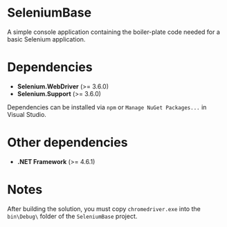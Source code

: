 # SeleniumBase
A simple console application containing the boiler-plate code needed for a basic Selenium application.

# Dependencies
* **Selenium.WebDriver** (>= 3.6.0)
* **Selenium.Support** (>= 3.6.0)

Dependencies can be installed via ``npm`` or ``Manage NuGet Packages...`` in Visual Studio.

# Other dependencies
* **.NET Framework** (>= 4.6.1)

# Notes
After building the solution, you must copy ``chromedriver.exe`` into the ``bin\Debug\`` folder of the ``SeleniumBase`` project.
